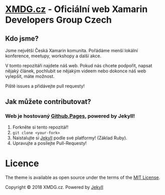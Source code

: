 # [XMDG.cz](http://xmdg.cz) - Oficiální web Xamarin Developers Group Czech

## Kdo jsme?

Jsme největší Česká Xamarin komunita. Pořádáme menší lokální konference, meetupy, workshopy a další akce. 

V tomto repozitáři najdete náš web. Pokud nás chcete podpořit, napsat nějaký článek, pochlubit se nějakým videem nebo dokonce náš web vylepšit, máte možnost. 

Piště issues a přidávejte pull requesty!

## Jak můžete contributovat?

### Web je hostovaný [Github.Pages][3], powered by Jekyll!

1. Forkněte si tento repozitář!
2. `git clone <your-fork>`
3. Naistalujte si [Jekyll][1] podle své platformy! (Základ Ruby).
4. Upravujte a posílejte Pull-Requesty!

# Licence

The theme is available as open source under the terms of the [MIT License][2].

Copyright © 2018 XMDG.cz. Powered by <a href="http://jekyllrb.com">Jekyll</a>

[1]: https://jekyllrb.com/docs/installation/
[2]: https://opensource.org/licenses/MIT
[3]: https://pages.github.com
[3]: http://xmdg.cz
